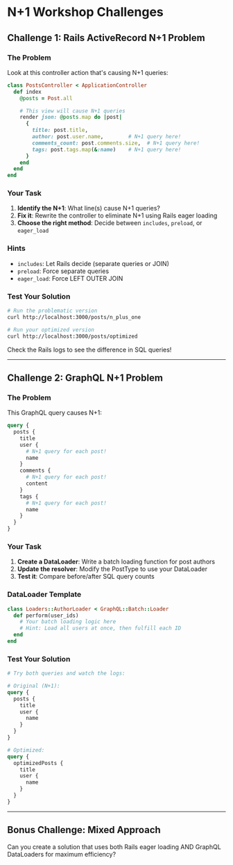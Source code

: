 # N+1 Workshop Challenges

## Challenge 1: Rails ActiveRecord N+1 Problem

### The Problem

Look at this controller action that's causing N+1 queries:

```ruby
class PostsController < ApplicationController
  def index
    @posts = Post.all

    # This view will cause N+1 queries
    render json: @posts.map do |post|
      {
        title: post.title,
        author: post.user.name,        # N+1 query here!
        comments_count: post.comments.size,  # N+1 query here!
        tags: post.tags.map(&:name)    # N+1 query here!
      }
    end
  end
end
```

### Your Task

1. **Identify the N+1**: What line(s) cause N+1 queries?
2. **Fix it**: Rewrite the controller to eliminate N+1 using Rails eager loading
3. **Choose the right method**: Decide between `includes`, `preload`, or `eager_load`

### Hints

- `includes`: Let Rails decide (separate queries or JOIN)
- `preload`: Force separate queries
- `eager_load`: Force LEFT OUTER JOIN

### Test Your Solution

```bash
# Run the problematic version
curl http://localhost:3000/posts/n_plus_one

# Run your optimized version
curl http://localhost:3000/posts/optimized
```

Check the Rails logs to see the difference in SQL queries!

---

## Challenge 2: GraphQL N+1 Problem

### The Problem

This GraphQL query causes N+1:

```graphql
query {
  posts {
    title
    user {
      # N+1 query for each post!
      name
    }
    comments {
      # N+1 query for each post!
      content
    }
    tags {
      # N+1 query for each post!
      name
    }
  }
}
```

### Your Task

1. **Create a DataLoader**: Write a batch loading function for post authors
2. **Update the resolver**: Modify the PostType to use your DataLoader
3. **Test it**: Compare before/after SQL query counts

### DataLoader Template

```ruby
class Loaders::AuthorLoader < GraphQL::Batch::Loader
  def perform(user_ids)
    # Your batch loading logic here
    # Hint: Load all users at once, then fulfill each ID
  end
end
```

### Test Your Solution

```graphql
# Try both queries and watch the logs:

# Original (N+1):
query {
  posts {
    title
    user {
      name
    }
  }
}

# Optimized:
query {
  optimizedPosts {
    title
    user {
      name
    }
  }
}
```

---

## Bonus Challenge: Mixed Approach

Can you create a solution that uses both Rails eager loading AND GraphQL DataLoaders for maximum efficiency?
